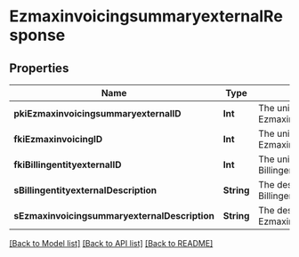 # EzmaxinvoicingsummaryexternalResponse

## Properties
Name | Type | Description | Notes
------------ | ------------- | ------------- | -------------
**pkiEzmaxinvoicingsummaryexternalID** | **Int** | The unique ID of the Ezmaxinvoicingsummaryexternal | [optional] 
**fkiEzmaxinvoicingID** | **Int** | The unique ID of the Ezmaxinvoicing | [optional] 
**fkiBillingentityexternalID** | **Int** | The unique ID of the Billingentityexternal | 
**sBillingentityexternalDescription** | **String** | The description of the Billingentityexternal | 
**sEzmaxinvoicingsummaryexternalDescription** | **String** | The description of the Ezmaxinvoicingsummaryexternal | 

[[Back to Model list]](../README.md#documentation-for-models) [[Back to API list]](../README.md#documentation-for-api-endpoints) [[Back to README]](../README.md)


